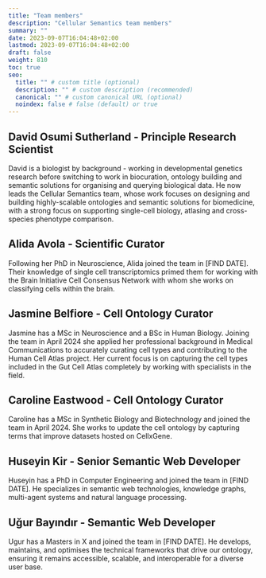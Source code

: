 ```yaml
---
title: "Team members"
description: "Cellular Semantics team members"
summary: ""
date: 2023-09-07T16:04:48+02:00
lastmod: 2023-09-07T16:04:48+02:00
draft: false
weight: 810
toc: true
seo:
  title: "" # custom title (optional)
  description: "" # custom description (recommended)
  canonical: "" # custom canonical URL (optional)
  noindex: false # false (default) or true
---
```


## David Osumi Sutherland - Principle Research Scientist
David is a biologist by background - working in developmental genetics research before switching to work in biocuration, ontology building and semantic solutions for organising and querying biological data. He now leads the Cellular Semantics team, whose work focuses on designing and building highly-scalable ontologies and semantic solutions for biomedicine, with a strong focus on supporting single-cell biology, atlasing and cross-species phenotype comparison.

## Alida Avola - Scientific Curator
Following her PhD in Neuroscience, Alida joined the team in [FIND DATE]. Their knowledge of single cell transcriptomics primed them for working with the Brain Initiative Cell Consensus Network with whom she works on classifying cells within the brain.

## Jasmine Belfiore - Cell Ontology Curator
Jasmine has a MSc in Neuroscience and a BSc in Human Biology. Joining the team in April 2024 she applied her professional background in Medical Communications to accurately curating cell types and contributing to the Human Cell Atlas project. Her current focus is on capturing the cell types included in the Gut Cell Atlas completely by working with specialists in the field.

## Caroline Eastwood - Cell Ontology Curator
Caroline has a MSc in Synthetic Biology and Biotechnology and joined the team in April 2024. She works to update the cell ontology by capturing terms that improve datasets hosted on CellxGene.

## Huseyin Kir - Senior Semantic Web Developer
Huseyin has a PhD in Computer Engineering and joined the team in [FIND DATE]. He specializes in semantic web technologies, knowledge graphs, multi-agent systems and natural language processing.

## Uğur Bayındır - Semantic Web Developer
Ugur has a Masters in X and joined the team in  [FIND DATE].  He develops, maintains, and optimises the technical frameworks that drive our ontology, ensuring it remains accessible, scalable, and interoperable for a diverse user base.

